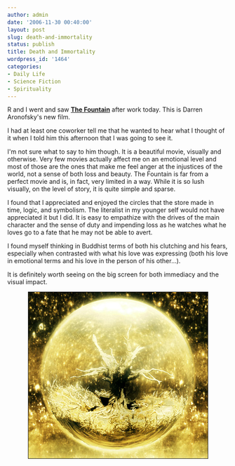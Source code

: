 ```yaml
---
author: admin
date: '2006-11-30 00:40:00'
layout: post
slug: death-and-immortality
status: publish
title: Death and Immortality
wordpress_id: '1464'
categories:
- Daily Life
- Science Fiction
- Spirituality
---
```

R and I went and saw <a href="http://thefountainmovie.warnerbros.com/"><strong>The Fountain</strong></a> after work today. This is Darren Aronofsky's new film.

I had at least one coworker tell me that he wanted to hear what I thought of it when I told him this afternoon that I was going to see it.

I'm not sure what to say to him though. It is a beautiful movie, visually and otherwise. Very few movies actually affect me on an emotional level and most of those are the ones that make me feel anger at the injustices of the world, not a sense of both loss and beauty. The Fountain is far from a perfect movie and is, in fact, very limited in a way. While it is so lush visually, on the level of story, it is quite simple and sparse.

I found that I appreciated and enjoyed the circles that the store made in time, logic, and symbolism. The literalist in my younger self would not have appreciated it but I did. It is easy to empathize with the drives of the main character and the sense of duty and impending loss as he watches what he loves go to a fate that he may not be able to avert.

I found myself thinking in Buddhist terms of both his clutching and his fears, especially when contrasted with what his love was expressing (both his love in emotional terms and his love in the person of his other...).

It is definitely worth seeing on the big screen for both immediacy and the visual impact.
<p align="center"><img border="1" alt="The Tree of Life" title="The Tree of Life" src="/images/fountain-web.jpg" /></p>

